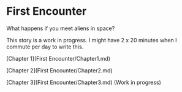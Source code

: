 # First Encounter

What happens if you meet aliens in space? 

This story is a work in progress. 
I might have 2 x 20 minutes when I commute per day to write this. 


[Chapter 1](First Encounter/Chapter1.md)

[Chapter 2](First Encounter/Chapter2.md)

[Chapter 3](First Encounter/Chapter3.md) (Work in progress)